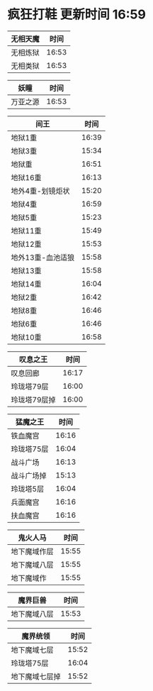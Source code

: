 # 疯狂打鞋 更新时间 16:59

| 无相天魔   | 时间    |
|--------|-------|
| 无相炼狱 | 16:53 |
| 无相类狱 | 16:53 |

| 妖瞳   | 时间    |
|--------|-------|
| 万亚之源 | 16:53 |

| 间王   | 时间    |
|--------|-------|
| 地狱1重 | 16:39 |
| 地狱3重 | 15:34 |
| 地狱重 | 16:51 |
| 地狱16重 | 16:13 |
| 地外4重-划镜炬状 | 15:20 |
| 地狱4重 | 16:59 |
| 地狱5重 | 15:23 |
| 地狱11重 | 15:49 |
| 地狱12重 | 15:53 |
| 地外13重-血池适狼 | 15:58 |
| 地狱13重 | 15:58 |
| 地狱14重 | 16:04 |
| 地狱2重 | 16:42 |
| 地狱8重 | 16:46 |
| 地狱6重 | 16:46 |
| 地狱10重 | 16:58 |

| 叹息之王   | 时间    |
|--------|-------|
| 叹息回廊 | 16:17 |
| 玲珑塔79层 | 16:00 |
| 玲珑塔79层掉 | 16:00 |

| 猛魔之王   | 时间    |
|--------|-------|
| 铁血魔宫 | 16:16 |
| 玲珑塔75层 | 16:04 |
| 战斗广场 | 16:13 |
| 战斗广场掉 | 15:13 |
| 玲珑塔5层 | 16:04 |
| 兵面魔宫 | 16:16 |
| 扶血魔宫 | 16:16 |

| 鬼火人马   | 时间    |
|--------|-------|
| 地下魔域作层 | 15:55 |
| 地下魔域八层 | 15:55 |
| 地下魔域作 | 15:55 |

| 魔界巨兽   | 时间    |
|--------|-------|
| 地下魔域八层 | 15:53 |

| 魔界统领   | 时间    |
|--------|-------|
| 地下魔域七层 | 15:52 |
| 玲珑塔75层 | 16:04 |
| 地下魔域七层掉 | 15:52 |
